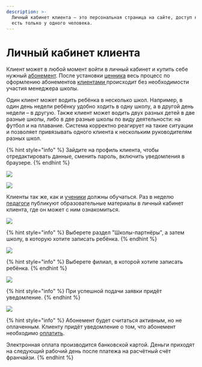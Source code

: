 ```yaml
---
description: >-
  Личный кабинет клиента — это персональная страница на сайте, доступ к которой
  есть только у одного человека.
---
```


# Личный кабинет клиента

Клиент может в любой момент войти в личный кабинет и купить себе нужный [абонемент](../../abonementy/dobavlenie-abonementov.md). После установки [ценника](../../abonementy/cenniki/) весь процесс по оформлению абонементов [клиентами ](../)происходит без необходимости участия менеджера школы.&#x20;

Один клиент может водить ребёнка в несколько школ. Например, в один день недели ребёнку удобно ходить в одну школу, а в другой день недели – в другую. Также клиент может водить двух разных детей в две разные школы, либо в две разные школы по виду деятельности: на футбол и на плавание. Система корректно реагирует на такие ситуации и позволяет привязывать одного клиента к нескольким руководителям разных школ.&#x20;

{% hint style="info" %}
Зайдите на профиль клиента, чтобы отредактировать данные, сменить пароль, включить уведомления в браузере.
{% endhint %}

![](../../.gitbook/assets/Screenshot\_370.png)

![](../../.gitbook/assets/Screenshot\_371.png)

Клиенты так же, как и [ученики](../../ucheniki.md) должны обучаться. Раз в неделю [педагоги](../../nachalo-raboty/shkola/gruppa/rabota-pedagogov.md) публикуют образовательные материалы в личный кабинет клиента, где он может с ним ознакомиться.

![](../../.gitbook/assets/Screenshot\_379.png)

{% hint style="info" %}
Выберете раздел "Школы-партнёры", а затем школу, в которую хотите записать ребёнка.
{% endhint %}

![](../../.gitbook/assets/Screenshot\_380.png)

{% hint style="info" %}
Выберете филиал, в которой хотите записать ребёнка.
{% endhint %}

![](../../.gitbook/assets/Screenshot\_381.png)

{% hint style="info" %}
При успешной подачи заявки придёт уведомление.
{% endhint %}

![](../../.gitbook/assets/Screenshot\_382.png)

{% hint style="info" %}
Абонемент будет считаться активным, но не оплаченным. Клиенту придёт уведомление о том, что абонемент необходимо [оплатить](../../abonementy/sposoby-oplaty.md).&#x20;

Электронная оплата производится банковской картой. Деньги приходят на следующий рабочий день после платежа на расчётный счёт франчайзи.
{% endhint %}

